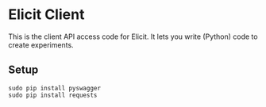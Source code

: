 
# Elicit Client

This is the client API access code for Elicit.  It lets you write (Python) code to create experiments.

## Setup

```
sudo pip install pyswagger
sudo pip install requests
```
